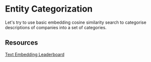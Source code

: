 # Entity Categorization

Let's try to use basic embedding cosine similarity search to categorise descriptions of companies into a set of categories.

## Resources
[Text Embedding Leaderboard](https://huggingface.co/spaces/mteb/leaderboard)